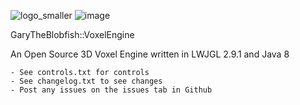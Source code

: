 ![logo_smaller](https://user-images.githubusercontent.com/83780368/118407659-ade9a280-b679-11eb-90ee-01f1f7256d9e.png)
![image](https://user-images.githubusercontent.com/83780368/177007035-7040803e-4d26-4275-bc1e-6bc6b74f4e57.png)


GaryTheBlobfish::VoxelEngine

An Open Source 3D Voxel Engine written in LWJGL 2.9.1 and Java 8

	- See controls.txt for controls
	- See changelog.txt to see changes
	- Post any issues on the issues tab in Github
